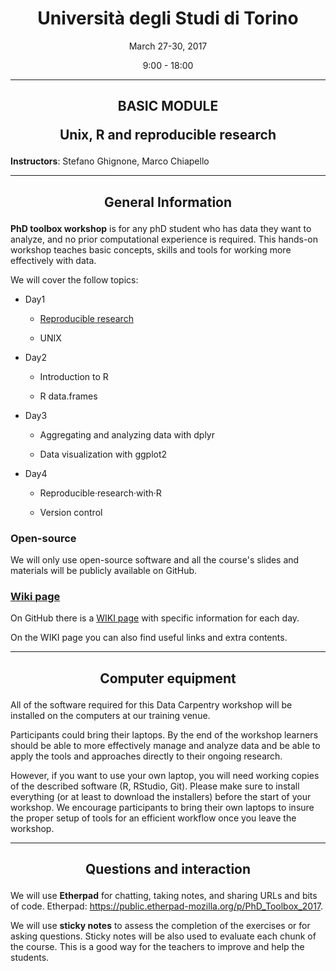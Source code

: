 <center><h1>Università degli Studi di Torino</h1>
<p>March 27-30, 2017</p>
<p>9:00 - 18:00</p>
</center>

---

<center><h2><p>BASIC MODULE</p>
<p>Unix, R and reproducible research</p></h2></center>

**Instructors**: Stefano Ghignone, Marco Chiapello

---

<center><h2><p>General Information</p></h2></center>


**PhD toolbox workshop** is for any phD student who has data they want to analyze, and no prior computational experience is required. This hands-on workshop teaches basic concepts, skills and tools for working more effectively with data.

We will cover  the follow topics:

- Day1

	-  [Reproducible research](https://github.com/mchiapello/2017_PhD_Toolbox_course/blob/master/Presentations/Day1/RR_theory.pdf)

	-  UNIX

- Day2

	-  Introduction to R

	-  R data.frames

- Day3

	-  Aggregating and analyzing data with dplyr

	-  Data visualization with ggplot2

- Day4

	-  Reproducible·research·with·R

	-  Version control


### Open-source

We will only use open-source software and all the course's slides and materials will be publicly available on GitHub.

### [Wiki page](https://github.com/mchiapello/2017_PhD_Toolbox_course/wiki)

On GitHub there is a [WIKI page](https://github.com/mchiapello/2017_PhD_Toolbox_course/wiki) with specific information for each day.

On the WIKI page you can also find useful links and extra contents.

---

<center><h2><p>Computer equipment</p></h2></center>

All of the software required for this Data Carpentry workshop will be installed on the computers at our training venue.

Participants could bring their laptops. By the end of the workshop learners should be able to more effectively manage and analyze data and be able to apply the tools and approaches directly to their ongoing research.

However, if you want to use your own laptop, you will need working copies of the described software (R, RStudio, Git). Please make sure to install everything (or at least to download the installers) before the start of your workshop. We encourage participants to bring their own laptops to insure the proper setup of tools for an efficient workflow once you leave the workshop.

---

<center><h2><p>Questions and interaction</p></h2></center>

We will use **Etherpad** for chatting, taking notes, and sharing URLs and bits of code.
Etherpad: https://public.etherpad-mozilla.org/p/PhD_Toolbox_2017. 

We will use **sticky notes** to assess the completion of the exercises or for asking questions. Sticky notes will be also used to evaluate each chunk of the course. This is a good way for the teachers to improve and help the students.
